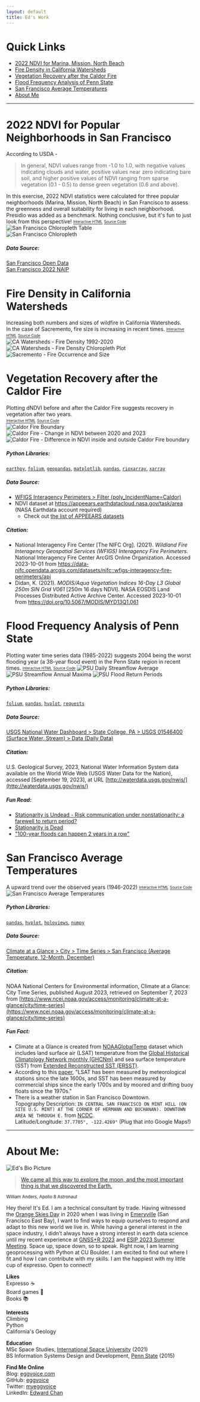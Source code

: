 ```yaml
---
layout: default
title: Ed's Work
---
```

# Quick Links
- [2022 NDVI for Marina, Mission, North Beach](#2022-ndvi-for-popular-neighborhoods-in-san-francisco)
- [Fire Density in California Watersheds](#fire-density-in-california-watersheds)
- [Vegetation Recovery after the Caldor Fire](#vegetation-recovery-after-the-caldor-fire)
- [Flood Frequency Analysis of Penn State](#flood-frequency-analysis-of-penn-state)
- [San Francisco Average Temperatures](#san-francisco-average-temperatures)
- [About Me](#about-me)

***
# 2022 NDVI for Popular Neighborhoods in San Francisco
According to USDA -
>In general, NDVI values range from -1.0 to 1.0, with negative values indicating clouds and water, positive values near zero indicating bare soil, and higher positive values of NDVI ranging from sparse vegetation (0.1 - 0.5) to dense green vegetation (0.6 and above).

In this exercise, 2022 NDVI statistics were calculated for three popular neighborhoods (Marina, Mission, North Beach) in San Francisco to assess the greenness and overall suitability for living in each neighborhood. Presidio was added as a benchmark. Nothing conclusive, but it's fun to just look from this perspective!
[<sub><sup>Interactive HTML</sup></sub>](https://eggvoice.github.io/notebooks/san-francisco-multispectral.html)
[<sub><sup>Source Code</sup></sub>](https://github.com/eggvoice/eggvoice.github.io/blob/main/notebooks/san-francisco-multispectral.ipynb)\
![San Francisco Chloropleth Table](img/sfo_chloropleth_table.png)\
![San Francisco Chloropleth](img/sfo_chloropleth.png)
##### Data Source:
[San Francisco Open Data](https://data.sfgov.org/Geographic-Locations-and-Boundaries/SF-Find-Neighborhoods/pty2-tcw4)\
[San Francisco 2022 NAIP](https://naip-usdaonline.hub.arcgis.com/)

# Fire Density in California Watersheds
Increasing both numbers and sizes of wildfire in California Watersheds.\
In the case of Sacremento, fire size is increasing in recent times.
[<sub><sup>Interactive HTML</sup></sub>](https://eggvoice.github.io/notebooks/wildfire-fire-density.html)
[<sub><sup>Source Code</sup></sub>](https://github.com/eggvoice/eggvoice.github.io/blob/main/notebooks/wildfire-fire-density.ipynb)\
![CA Watersheds - Fire Density 1992-2020](img/ca_fire_density_sorted.png)
![CA Watersheds - Fire Density Chloropleth Plot](img/fire_density_chloropleth_plot.png)
![Sacremento - Fire Occurrence and Size](img/larger_fires_in_sacremento.png)

# Vegetation Recovery after the Caldor Fire
Plotting dNDVI before and after the Caldor Fire suggests recovery in vegetation after two years.\
[<sub><sup>Interactive HTML</sup></sub>](https://eggvoice.github.io/notebooks/modis-ndvi-caldor-fire.html)
[<sub><sup>Source Code</sup></sub>](https://github.com/eggvoice/eggvoice.github.io/blob/main/notebooks/modis-ndvi-caldor-fire.ipynb)\
![Caldor Fire Boundary](img/caldor_fire_boundary.png)
![Caldor Fire - Change in NDVI between 2020 and 2023](img/caldor_change_in_ndvi_spatial.png)
![Caldor Fire - Difference in NDVI inside and outside Caldor Fire boundary](img/caldor_change_in_ndvi_numeric.png)

##### Python Libraries: 
[`earthpy`](https://github.com/earthlab/earthpy), [`folium`](https://github.com/python-visualization/folium), [`geopandas`](https://github.com/geopandas/geopandas), [`matplotlib`](https://github.com/matplotlib/matplotlib), [`pandas`](https://github.com/pandas-dev/pandas), [`rioxarray`](https://github.com/corteva/rioxarray), [`xarray`](https://github.com/pydata/xarray)

##### Data Source:
* [WFIGS Interagency Perimeters > Filter (poly_IncidentName=Caldor)](https://data-nifc.opendata.arcgis.com/datasets/nifc::wfigs-interagency-fire-perimeters/api)
* NDVI dataset at https://appeears.earthdatacloud.nasa.gov/task/area \
(NASA Earthdata account required)
  * Check out [the list of APPEEARS datasets](https://appeears.earthdatacloud.nasa.gov/products)
 
##### Citation: 
* National Interagency Fire Center [The NIFC Org]. (2021). *Wildland Fire Interagency Geospatial Services (WFIGS) Interagency Fire Perimeters.* National Interagency Fire Center ArcGIS Online Organization. Accessed 2023-10-01 from https://data-nifc.opendata.arcgis.com/datasets/nifc::wfigs-interagency-fire-perimeters/api
* Didan, K. (2021). *MODIS/Aqua Vegetation Indices 16-Day L3 Global 250m SIN Grid V061* [250m 16 days NDVI]. NASA EOSDIS Land Processes Distributed Active Archive Center. Accessed 2023-10-01 from https://doi.org/10.5067/MODIS/MYD13Q1.061

# Flood Frequency Analysis of Penn State
Plotting water time series data (1985-2022) suggests 2004 being the worst flooding year (a 38-year flood event) in the Penn State region in recent times.
[<sub><sup>Interactive HTML</sup></sub>](https://eggvoice.github.io/notebooks/usgs-nwis-time-series-flood-analysis.html)
[<sub><sup>Source Code</sup></sub>](https://github.com/eggvoice/eggvoice.github.io/blob/main/notebooks/usgs-nwis-time-series-flood-analysis.ipynb)
![PSU Daily Streamflow Average](img/psu_daily_streamflow_average.png)
![PSU Streamflow Annual Maxima](img/psu_streamflow_annual_max.png)
![PSU Flood Return Periods](img/psu_flood_return_period.png)

##### Python Libraries: 
[`folium`](https://github.com/python-visualization/folium), [`pandas`](https://github.com/pandas-dev/pandas), [`hvplot`](https://github.com/holoviz/hvplot), [`requests`](https://github.com/psf/requests)

##### Data Source:
[USGS National Water Dashboard > State College, PA > USGS 01546400 (Surface Water, Stream) > Data (Daily Data)](https://waterdata.usgs.gov/nwis/inventory?site_no=01546400)

##### Citation: 
U.S. Geological Survey, 2023, National Water Information System data available on the World Wide Web (USGS Water Data for the Nation), accessed [September 19, 2023], at URL [http://waterdata.usgs.gov/nwis/](http://waterdata.usgs.gov/nwis/)

##### Fun Read:
* [Stationarity is Undead - Risk communication under nonstationarity: a farewell to return period?](https://www.sciencedirect.com/science/article/pii/S0309170815000020?ref=pdf_download&fr=RR-2&rr=8096f5b969a41f3d#s0020)
* [Stationarity is Dead](https://www.law.berkeley.edu/files/CLEE/Milly_2008_Science_StationarityIsDead.pdf)
* ["100-year floods can happen 2 years in a row"](https://www.usgs.gov/special-topics/water-science-school/science/100-year-flood)

# San Francisco Average Temperatures
A upward trend over the observed years (1946-2022)
[<sub><sup>Interactive HTML</sup></sub>](https://eggvoice.github.io/notebooks/ncei_tavg_san_francisco.html)
[<sub><sup>Source Code</sup></sub>](https://github.com/eggvoice/eggvoice.github.io/blob/main/notebooks/ncei_tavg_san_francisco.ipynb)
![San Francisco Average Temperatures](img/san_francisco_tavg_trend.png)

##### Python Libraries: 
[`pandas`](https://github.com/pandas-dev/pandas), [`hvplot`](https://github.com/holoviz/hvplot), [`holoviews`](https://github.com/holoviz/holoviews), [`numpy`](https://github.com/numpy/numpy)

##### Data Source:
[Climate at a Glance > City > Time Series > San Francisco (Average Temperature, 12-Month, December)](https://www.ncei.noaa.gov/access/monitoring/climate-at-a-glance/city/time-series/USW00023174/tavg/12/12/1945-2022.csv)

##### Citation: 
NOAA National Centers for Environmental information, Climate at a Glance: City Time Series, published August 2023, retrieved on September 7, 2023 from [https://www.ncei.noaa.gov/access/monitoring/climate-at-a-glance/city/time-series](https://www.ncei.noaa.gov/access/monitoring/climate-at-a-glance/city/time-series)

##### Fun Fact:
* Climate at a Glance is created from [NOAAGlobalTemp](https://www.ncei.noaa.gov/products/land-based-station/noaa-global-temp) dataset which includes land surface air (LSAT) temperature from the [Global Historical Climatology Network monthly (GHCNm)](https://www.ncei.noaa.gov/products/land-based-station/global-historical-climatology-network-monthly) and sea surface temperature (SST) from [Extended Reconstructed SST (ERSST)](https://www.ncei.noaa.gov/products/extended-reconstructed-sst).
* According to this [paper](https://journals.ametsoc.org/view/journals/clim/33/4/jcli-d-19-0395.1.xml), \"LSAT has been measured by meteorological stations since the late 1600s, and SST has been measured by commercial ships since the early 1700s and by moored and drifting buoy floats since the 1970s.\"
* There is a weather station in San Francisco Downtown.\
Topography Description: `IN CENTRAL SAN FRANCISCO ON MINT HILL (ON SITE U.S. MINT) AT THE CORNER OF HERMANN AND BUCHANAN). DOWNTOWN AREA NE THROUGH E.` from [NCDC](https://www.ncdc.noaa.gov/cdo-web/datasets/GHCND/stations/GHCND:USW00023272/detail).\
Latitude/Longitude: `37.7705°, -122.4269°` (Plug that into Google Maps!)

***

# About Me:
![Ed's Bio Picture](img/bio.jpg)
> [We came all this way to explore the moon, and the most important thing is that we discovered the Earth.](https://www.nasa.gov/pdf/323298main_CelebrateApolloEarthRise.pdf)

<sup>William Anders, Apollo 8 Astronaut</sup>

Hey there! It's Ed. I am a technical consultant by trade. Having witnessed the [Orange Skies Day](https://en.wikipedia.org/wiki/Orange_Skies_Day) in 2020 when I was living in [Emeryville](https://en.wikipedia.org/wiki/Emeryville,_California) (San Francisco East Bay), I want to find ways to equip ourselves to respond and adapt to this new world we live in. While having a general interest in the space industry, I didn’t always have a strong interest in earth data science until my recent experience at [GNSS+R 2023](https://igs.org/event/ieee-gnssr-2023/) and [ESIP 2023 Summer Meeting](https://www.esipfed.org/meetings). Space up, space down, so to speak. Right now, I am learning geoprocessing with Python at CU Boulder. I am excited to find out where I fit and how I can contribute with my skills. I am the happiest with my little cup of expresso. Open to connect!

**Likes**\
Expresso :coffee:\
Board games :game_die:\
Books :books:

**Interests**\
Climbing\
Python\
California's Geology

**Education**\
MSc Space Studies, [International Space University](https://www.isunet.edu/) (2021)\
BS Information Systems Design and Development, [Penn State](https://www.psu.edu/) (2015)

**Find Me Online**\
Blog: [eggvoice.com](https://eggvoice.com)\
GitHub: [eggvoice](https://github.com/eggvoice)\
Twitter: [myeggvoice](https://twitter.com/myeggvoice)\
LinkedIn: [Edward Chan](https://www.linkedin.com/in/edward6chan/)
